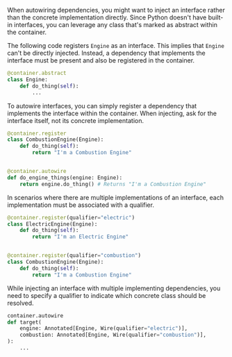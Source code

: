When autowiring dependencies, you might want to inject an interface rather than 
the concrete implementation directly. Since Python doesn't have built-in interfaces, you can leverage any class 
that's marked as abstract within the container.

The following code registers `Engine` as an interface. This implies that `Engine` can't be directly injected. 
Instead, a dependency that implements the interface must be present and also be registered in the container.

```python
@container.abstract
class Engine:
    def do_thing(self):
        ...
```

To autowire interfaces, you can simply register a dependency that implements the interface within the container. 
When injecting, ask for the interface itself, not its concrete implementation.

```python
@container.register
class CombustionEngine(Engine):
    def do_thing(self):
        return "I'm a Combustion Engine"


@container.autowire
def do_engine_things(engine: Engine):
    return engine.do_thing() # Returns "I'm a Combustion Engine"
```

In scenarios where there are multiple implementations of an interface, each implementation must be 
associated with a qualifier.

```python
@container.register(qualifier="electric")
class ElectricEngine(Engine):
    def do_thing(self):
        return "I'm an Electric Engine"


@container.register(qualifier="combustion")
class CombustionEngine(Engine):
    def do_thing(self):
        return "I'm a Combustion Engine"
```

While injecting an interface with multiple implementing dependencies, you need to specify a qualifier to indicate 
which concrete class should be resolved.

```python
container.autowire
def target(
    engine: Annotated[Engine, Wire(qualifier="electric")],
    combustion: Annotated[Engine, Wire(qualifier="combustion")],
):
    ...
```
